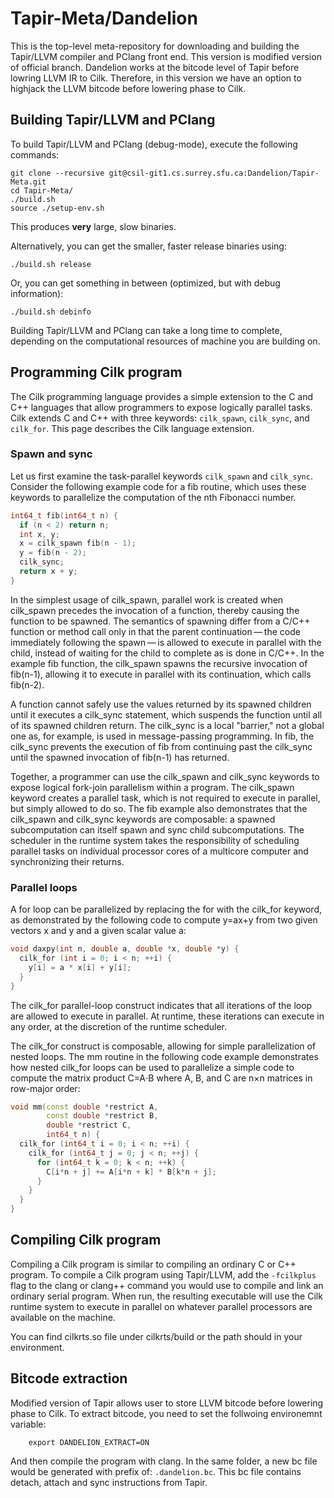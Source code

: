 # Tapir-Meta/Dandelion

This is the top-level meta-repository for downloading and building the Tapir/LLVM compiler and PClang front end. This version is modified version of official branch. Dandelion works at the bitcode level of Tapir before lowring LLVM IR to Cilk. Therefore, in this version we have an option to highjack the LLVM bitcode before lowering phase to Cilk.

## Building Tapir/LLVM and PClang

To build Tapir/LLVM and PClang (debug-mode), execute the following commands:

    git clone --recursive git@csil-git1.cs.surrey.sfu.ca:Dandelion/Tapir-Meta.git
    cd Tapir-Meta/
    ./build.sh
    source ./setup-env.sh

This produces **very** large, slow binaries.

Alternatively, you can get the smaller, faster release binaries using:

    ./build.sh release

Or, you can get something in between (optimized, but with debug information):

    ./build.sh debinfo

Building Tapir/LLVM and PClang can take a long time to complete, depending on the computational resources  of machine you are building on.

## Programming Cilk program
The Cilk programming language provides a simple extension to the C and C++ languages that allow programmers to expose logically parallel tasks.
Cilk extends C and C++ with three keywords: `cilk_spawn`, `cilk_sync`, and `cilk_for`. This page describes the Cilk language extension.

### Spawn and sync
Let us first examine the task-parallel keywords `cilk_spawn` and `cilk_sync`. Consider the following example code for a fib routine, which uses these keywords to parallelize the computation of the nth Fibonacci number.

```C++
int64_t fib(int64_t n) {
  if (n < 2) return n;
  int x, y;
  x = cilk_spawn fib(n - 1);
  y = fib(n - 2);
  cilk_sync;
  return x + y;
}
```

In the simplest usage of cilk_spawn, parallel work is created when cilk_spawn precedes the invocation of a function, thereby causing the function to be spawned. The semantics of spawning differ from a C/C++ function or method call only in that the parent continuation — the code immediately following the spawn — is allowed to execute in parallel with the child, instead of waiting for the child to complete as is done in C/C++. In the example fib function, the cilk_spawn spawns the recursive invocation of fib(n-1), allowing it to execute in parallel with its continuation, which calls fib(n-2).

A function cannot safely use the values returned by its spawned children until it executes a cilk_sync statement, which suspends the function until all of its spawned children return. The cilk_sync is a local "barrier," not a global one as, for example, is used in message-passing programming. In fib, the cilk_sync prevents the execution of fib from continuing past the cilk_sync until the spawned invocation of fib(n-1) has returned.

Together, a programmer can use the cilk_spawn and cilk_sync keywords to expose logical fork-join parallelism within a program. The cilk_spawn keyword creates a parallel task, which is not required to execute in parallel, but simply allowed to do so. The fib example also demonstrates that the cilk_spawn and cilk_sync keywords are composable: a spawned subcomputation can itself spawn and sync child subcomputations. The scheduler in the runtime system takes the responsibility of scheduling parallel tasks on individual processor cores of a multicore computer and synchronizing their returns.

### Parallel loops
A for loop can be parallelized by replacing the for with the cilk_for keyword, as demonstrated by the following code to compute y=ax+y from two given vectors x and y and a given scalar value a:

```C++
void daxpy(int n, double a, double *x, double *y) {
  cilk_for (int i = 0; i < n; ++i) {
    y[i] = a * x[i] + y[i];
  }
}
```
The cilk_for parallel-loop construct indicates that all iterations of the loop are allowed to execute in parallel. At runtime, these iterations can execute in any order, at the discretion of the runtime scheduler.

The cilk_for construct is composable, allowing for simple parallelization of nested loops. The mm routine in the following code example demonstrates how nested cilk_for loops can be used to parallelize a simple code to compute the matrix product C=A⋅B where A, B, and C are n×n matrices in row-major order:

```c++
void mm(const double *restrict A,
        const double *restrict B,
        double *restrict C,
        int64_t n) {
  cilk_for (int64_t i = 0; i < n; ++i) {
    cilk_for (int64_t j = 0; j < n; ++j) {
      for (int64_t k = 0; k < n; ++k) {
        C[i*n + j] += A[i*n + k] * B[k*n + j];
      }
    }
  }
}
```


## Compiling Cilk program

Compiling a Cilk program is similar to compiling an ordinary C or C++ program. To compile a Cilk program using Tapir/LLVM, add the `-fcilkplus` flag to the clang or clang++ command you would use to compile and link an ordinary serial program. When run, the resulting executable will use the Cilk runtime system to execute in parallel on whatever parallel processors are available on the machine.

You can find cilkrts.so file under cilkrts/build or the path should in your environment.

## Bitcode extraction

Modified version of Tapir allows user to store LLVM bitcode before lowering phase to Cilk.
To extract bitcode, you need to set the follwoing environemnt variable:

```shell
    export DANDELION_EXTRACT=ON
```

And then compile the program with clang. In the same folder, a new bc file would be generated with prefix of: `.dandelion.bc`. This bc file contains detach, attach and sync instructions from Tapir.

